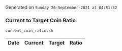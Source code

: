 Generated on `Sunday 26-September-2021 at 04:51:32`

### Current to Target Coin Ratio
`current_coin_ratio.sh`

Date|Current|Target|Ratio
---|---|---|---
